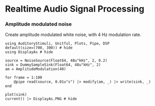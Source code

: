 # Realtime Audio Signal Processing

### Amplitude modulated noise

Create amplitude modulated white noise, with 4 Hz modulation rate. 

```@example realtime
using AuditoryStimuli, Unitful, Plots, Pipe, DSP
default(size=(700, 300)) # hide
using DisplayAs # hide

source = NoiseSource(Float64, 48u"kHz", 2, 0.2)
sink = DummySampleSink(Float64, 48u"kHz", 2)
am = AmplitudeModulation(40)

for frame = 1:100
    @pipe read(source, 0.01u"s") |> modify(am, _) |> write(sink, _)
end

plot(sink)
current() |> DisplayAs.PNG # hide
```
